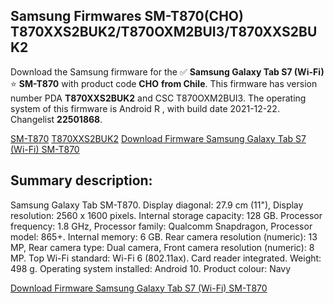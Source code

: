 <h2>Samsung Firmwares SM-T870(CHO) T870XXS2BUK2/T870OXM2BUI3/T870XXS2BUK2</h2>
Download the Samsung firmware for the ✅ <strong>Samsung Galaxy Tab S7 (Wi-Fi) </strong> ⭐ <strong>SM-T870</strong> with product code <strong>CHO</strong> <strong> from Chile</strong>. This firmware has version number PDA <strong>T870XXS2BUK2</strong> and CSC T870OXM2BUI3. The operating system of this firmware is Android R , with build date 2021-12-22. Changelist <strong>22501868</strong>.

[SM-T870](https://samfirm.shop/samsung/model/SM-T870)
[T870XXS2BUK2](https://samfirm.shop/samsung/pda/T870XXS2BUK2)
[Download Firmware Samsung Galaxy Tab S7 (Wi-Fi) SM-T870](https://samfirm.shop/samsung/firmware/484992)
<h2>Summary description:</h2>
<p>Samsung Galaxy Tab SM-T870. Display diagonal: 27.9 cm (11"), Display resolution: 2560 x 1600 pixels. Internal storage capacity: 128 GB. Processor frequency: 1.8 GHz, Processor family: Qualcomm Snapdragon, Processor model: 865+. Internal memory: 6 GB. Rear camera resolution (numeric): 13 MP, Rear camera type: Dual camera, Front camera resolution (numeric): 8 MP. Top Wi-Fi standard: Wi-Fi 6 (802.11ax). Card reader integrated. Weight: 498 g. Operating system installed: Android 10. Product colour: Navy</p>


[Download Firmware Samsung Galaxy Tab S7 (Wi-Fi) SM-T870](https://samfirm.shop/samsung/firmware/484992)
